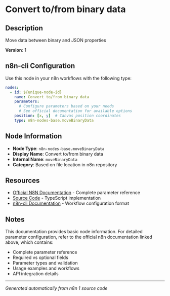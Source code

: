 # Convert to/from binary data

## Description

Move data between binary and JSON properties

**Version**: 1

## n8n-cli Configuration

Use this node in your n8n workflows with the following type:

```yaml
nodes:
  - id: ${unique-node-id}
    name: Convert to/from binary data
    parameters:
      # Configure parameters based on your needs
      # See official documentation for available options
    position: [x, y]  # Canvas position coordinates
    type: n8n-nodes-base.moveBinaryData
```

## Node Information

- **Node Type**: `n8n-nodes-base.moveBinaryData`
- **Display Name**: Convert to/from binary data
- **Internal Name**: `moveBinaryData`
- **Category**: Based on file location in n8n repository

## Resources

- [Official N8N Documentation](https://docs.n8n.io/integrations/builtin/app-nodes/n8n-nodes-base.movebinarydata/) - Complete parameter reference
- [Source Code](https://github.com/n8n-io/n8n/blob/master/packages/nodes-base/nodes/MoveBinaryData/MoveBinaryData.node.ts) - TypeScript implementation
- [n8n-cli Documentation](https://github.com/edenreich/n8n-cli) - Workflow configuration format

## Notes

This documentation provides basic node information. For detailed parameter configuration, 
refer to the official n8n documentation linked above, which contains:

- Complete parameter reference
- Required vs optional fields
- Parameter types and validation
- Usage examples and workflows
- API integration details

---
*Generated automatically from n8n 1 source code*

